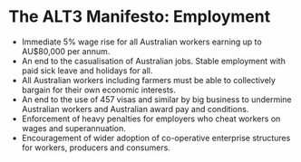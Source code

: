 # The ALT3 Manifesto: Employment

* Immediate 5% wage rise for all Australian workers earning up to AU$80,000 per annum.
* An end to the casualisation of Australian jobs. Stable employment with paid sick leave and holidays for all.
* All Australian workers including farmers must be able to collectively bargain for their own economic interests.
* An end to the use of 457 visas and similar by big business to undermine Australian workers and Australian award pay and conditions.
* Enforcement of heavy penalties for employers who cheat workers on wages and superannuation.
* Encouragement of wider adoption of co-operative enterprise structures for workers, producers and consumers.
